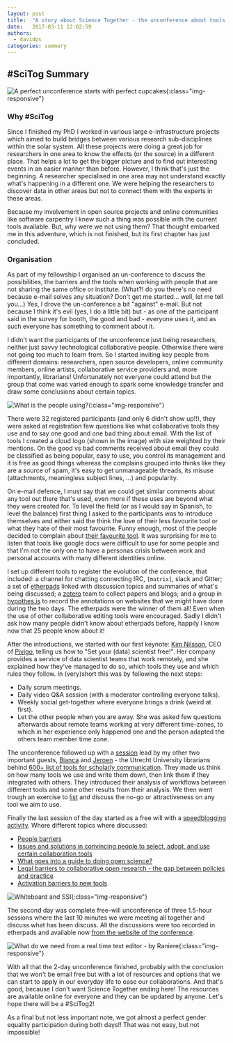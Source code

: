 ```yaml
---
layout: post
title:  "A story about Science Together - the unconference about tools and rules in collaborative research"
date:   2017-03-11 12:02:59
authors: 
  - davidps
categories: summary
---
```


## #SciTog Summary

![A perfect unconference starts with perfect cupcakes](/assets/starting.jpg){:class="img-responsive"}


### Why #SciTog

Since I finished my PhD I worked in various large e-infrastructure projects
which aimed to build bridges between various research sub-disciplines within the
solar system. All these projects were doing a great job for researchers in one
area to know the effects (or the source) in a different place. That helps a lot
to get the bigger picture and to find out interesting events in an easier manner
than before. However, I think that's just the beginning. A researcher
specialised in one area may not understand exactly what's happening in a
different one. We were helping the researchers to discover data in other areas
but not to connect them with the experts in these areas. 

Because my involvement in open source projects and online communities like
software carpentry I knew such a thing was possible with the current tools
available. But, why were we not using them? That thought embarked me in this
adventure, which is not finished, but its first chapter has just concluded.

### Organisation
     
As part of my fellowship I organised an un-conference to discuss the
possibilities, the barriers and the tools when working with people that are
not sharing the same office or institute. (What?! do you there's no need
because e-mail solves any situation? Don't get me started... well, let me
tell you...) Yes, I drove the un-conference a bit "against" e-mail. But not
because I think it's evil (yes, I do a little bit) but - as one of the
participant said in the survey for booth, the good and bad - everyone uses
it, and as such everyone has something to comment about it.

I didn't want the participants of the unconference just being researchers,
neither just savvy technological collaborative people. Otherwise there were
not going too much to learn from. So I started inviting key people from
different domains: researchers, open source developers, online community
members, online artists, collaborative service providers and, more
importantly, librarians! Unfortunately not everyone could attend but the
group that come was varied enough to spark some knowledge transfer and
draw some conclusions about certain topics.

![What is the people using?](/assets/cloudlogo.png){:class="img-responsive"}

There were 32 registered participants (and only 6 didn't show up!!), they
were asked at registration few questions like what collaborative tools they
use and to say one good and one bad thing about email. With the list of
tools I created a cloud logo (shown in the image) with size weighted by
their mentions. On the good vs bad comments received about email they could
be classified as being popular, easy to use, you control its management and
it is free as good things whereas the complains grouped into thinks like
they are a source of spam, it's easy to get unmanageable threads, its
misuse (attachments, meaningless subject lines, ...) and popularity.

On e-mail defence, I must say that we could get similar comments about any tool
out there that's used, even more if these uses are beyond what they were created
for. To level the field (or as I would say in Spanish, to level the balance)
first thing I asked to the participants was to introduce themselves and either
said the think the love of their less favourite tool or what they hate of their
most favourite. Funny enough, most of the people decided to complain
about [their favourite tool](https://public.etherpad-mozilla.org/p/SciTog). It
was surprising for me to listen that tools like google docs were difficult to
use for some people and that I'm not the only one to have a personas crisis
between work and personal accounts with many different identities online.
     
I set up different tools to register the evolution of the conference, that
included: a channel for chatting connecting IRC, `[matrix]`, slack and Gitter; a
set of [etherpads](https://public.etherpad-mozilla.org/p/SciTog) linked with
discussion topics and summaries of what's being discussed;
a [zotero](https://www.zotero.org/groups/sciencetogether) team to collect papers
and blogs; and a group
in [hypothes.is](https://hypothes.is/groups/m7Ro76d8/sciencetogether) to record
the annotations on websites that we might have done during the two days. The
etherpads were the winner of them all! Even when the use of other collaborative
editing tools were encouraged. Sadly I didn't ask how many people didn't know
about etherpads before, happily I know now that 25 people know about it!

After the introductions, we started with our first keynote: [Kim Nilsson](https://twitter.com/kimknilsson),
CEO of [Pivigo](https://www.pivigo.com/), telling us how to "Set your (data) scientist free!". Her
company provides a service of data scientist teams that work remotely, 
and she explained how they've managed to do so, which tools they use and which
rules they follow. In (very)short this was by following the next steps:
 - Daily scrum meetings.
 - Daily video Q&A session (with a moderator controlling everyone talks).
 - Weekly social get-together where everyone brings a drink (weird at first).
 - Let the other people when you are away.
She was asked few questions afterwards about remote teams working at very
different time-zones, to which in her experience only happened one and the
person adapted the others team member time zone.

The unconference followed up with a
[session](https://docs.google.com/presentation/d/1XNNgN6zCK9JtCkkRK2_CCEGZ2exFADc7cmxUGsoACaY/edit?usp=sharing)
lead by my other two important guests, [Bianca](https://twitter.com/MsPhelps)
and [Jeroen](https://twitter.com/jeroenbosman) - the Utrecht University
librarians behind
[600+ list of tools for scholarly communication](https://101innovations.wordpress.com/).
They made us think on how many tools we use and write them down, then link them
if they integrated with others. They introduced their analysis of workflows
between different tools and some other results from their analysis. We then went
trough an exercise to
[list](https://docs.google.com/spreadsheets/d/1z9PDiHMvXrw0bJUMtnRkC0UgOq1P-NI8Q_8reJ3DBb4/edit?usp=sharing) 
and discuss the no-go or attractiveness on any tool we aim to use.
     
Finally the last session of the day started as a free will with a [speedblogging
activity](/blog/categories/#speedblogging). Where different topics where discussed:
- [People barriers](/blog/people_barriers.html)
- [Issues and solutions in convincing people to select, adopt, and use certain collaboration tools](/blog/convincing-people.html)
- [What goes into a guide to doing open science?](/blog/openscience.html)
- [Legal barriers to collaborative open research - the gap between policies and practice](/blog/legasl_barriers.html)
- [Activation barriers to new tools](/blog/activation-barriers.html)

![Whiteboard and SSI](/assets/whiteboards.jpg){:class="img-responsive"}

The second day was complete free-will unconference of three 1.5-hour
sessions where the last 10 minutes we were meeting all together and discuss
what has been discuss. All the discussions were too recorded in etherpads and
available now [from the website of the conference](/results/).

![What do we need from a real time text editor - by Raniere](/assets/mindmapping.jpg){:class="img-responsive"}

With all that the 2-day unconference finished, probably with the conclusion
that we won't be email free but with a lot of resources and options that
we can start to apply in our everyday life to ease our collaborations. And
that's good, because I don't want Science Together ending here! The
resources are available online for everyone and they can be updated by
anyone. Let's hope there will be a #SciTog2!

As a final but not less important note, we got almost a perfect gender equality
participation during both days!! That was not easy, but not impossible!

